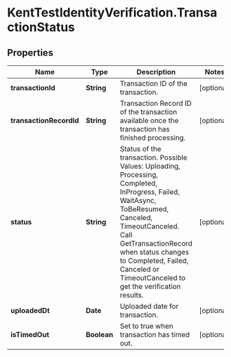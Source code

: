 # KentTestIdentityVerification.TransactionStatus

## Properties

Name | Type | Description | Notes
------------ | ------------- | ------------- | -------------
**transactionId** | **String** | Transaction ID of the transaction. | [optional] 
**transactionRecordId** | **String** | Transaction Record ID of the transaction available once the transaction has finished processing. | [optional] 
**status** | **String** | Status of the transaction. Possible Values: Uploading, Processing, Completed, InProgress, Failed, WaitAsync, ToBeResumed, Canceled, TimeoutCanceled. Call GetTransactionRecord when status changes to Completed, Failed, Canceled or TimeoutCanceled to get the verification results. | [optional] 
**uploadedDt** | **Date** | Uploaded date for transaction. | [optional] 
**isTimedOut** | **Boolean** | Set to true when transaction has timed out. | [optional] 


